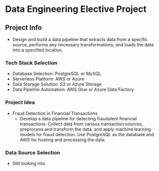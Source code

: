 # Data Engineering Elective Project

## Project Info

* Design and build a data pipeline that extracts data from a specific source, performs any necessary transformations, and loads the data into a specified location.

### Tech Stack Selection

* Database Selection: PostgreSQL or MySQL
* Serverless Platform: AWS or Azure
* Data Storage Solution: S3 or Azure Storage
* Data Pipeline Automation: AWS Glue or Azure Data Factory

### Project Idea
* Fraud Detection in Financial Transactions
  * Develop a data pipeline for detecting fraudulent financial transactions. Collect data from various transaction sources, preprocess and transform the data, and apply machine learning models for fraud detection. Use PostgreSQL as the database and AWS for hosting and processing the data.

### Data Source Selection
* Still looking into

